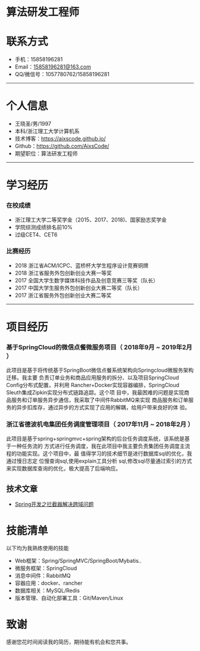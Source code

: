 # 算法研发工程师
# 联系方式
- 手机：15858196281 
- Email：15858196281@163.com
- QQ/微信号：1057780762/15858196281
---
# 个人信息
 - 王晓圣/男/1997 
 - 本科/浙江理工大学计算机系 
 - 技术博客：https://aixscode.github.io/ 
 - Github：https://github.com/AixsCode/
 - 期望职位：算法研发工程师
---
# 学习经历
### 在校成绩
- 浙江理工大学二等奖学金（2015、2017、2018)、国家励志奖学金
- 学院综测成绩排名前10%
- 过级CET4、CET6
### 比赛经历
- 2018 浙江省ACM/ICPC、蓝桥杯大学生程序设计竞赛铜牌 
- 2018 浙江省服务外包创新创业大赛一等奖
- 2017 全国大学生数字媒体科技作品及创意竞赛三等奖（队长）
- 2017 中国大学生服务外包创新创业大赛二等奖（队长）
- 2017 浙江省服务外包创新创业大赛二等奖
---
# 项目经历
### 基于SpringCloud的微信点餐微服务项目（ 2018年9月 ~ 2019年2月 ）
此项目是基于将传统基于SpringBoot微信点餐系统架构向Springcloud微服务架构迁移。我主要 负责订单业务和商品应用服务的拆分、以及项目SpringCloud Config分布式配置，并利用 Rancher+Docker实现容器编排，SpringCloud Sleuth集成Zipkin实现分布式链路追踪。这个项 目中，我最困难的问题是实现商品服务和订单服务异步通信，我采取了中间件RabbitMQ来实现 商品服务和订单服务的异步扣库存，通过异步的方式实现了应用的解耦，给用户带来良好的体 验。
### 浙江省德波机电集团任务调度管理项目（ 2017年11月 ~ 2018年2月 ）
此项目是基于spring+springmvc+spring架构的后台任务调度系统，该系统是基于一种任务流的 方式进行任务调度，我在此项目中我主要负责集团任务调度主流程的功能实现。这个项目中，最 值得学习的技术细节是进行数据库sql的优化，我通过慢日志定 位慢查询sql,使用explain工具分析 sql,修改sql尽量通过索引的方式来实现数据库查询的优化，极大提高了后端响应。

## 技术文章
- [Spring开发之拦截器解决跨域问题](https://blog.csdn.net/w_x_s_h_h/article/details/79196271)
# 技能清单
以下均为我熟练使用的技能
- Web框架：Spring/SpringMVC/SpringBoot/Mybatis..
- 微服务框架：SpringCloud
- 消息中间件：RabbitMQ
- 容器应用：docker、rancher
- 数据库相关：MySQL/Redis
- 版本管理、自动化部署工具：Git/Maven/Linux
# 致谢
感谢您花时间阅读我的简历，期待能有机会和您共事。
